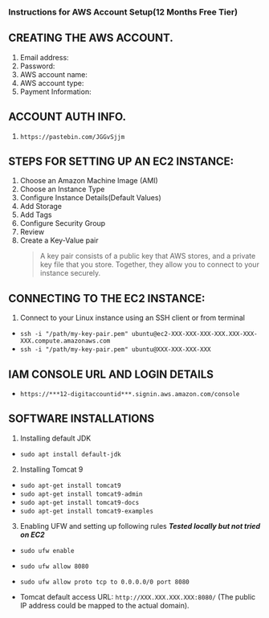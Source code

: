### Instructions for AWS Account Setup(12 Months Free Tier) 

## CREATING THE AWS ACCOUNT.

1. Email address:
2. Password:
3. AWS account name:
4. AWS account type:
5. Payment Information:

## ACCOUNT AUTH INFO.
1. `https://pastebin.com/JGGvSjjm`


## STEPS FOR SETTING UP AN EC2 INSTANCE:

1. Choose an Amazon Machine Image (AMI)
2. Choose an Instance Type
3. Configure Instance Details(Default Values)
4. Add Storage
5. Add Tags
6. Configure Security Group
7. Review
8. Create a Key-Value pair
    > A key pair consists of a public key that AWS stores, and a private key file that you store.
    > Together, they allow you to connect to your instance securely.

## CONNECTING TO THE EC2 INSTANCE:

1. Connect to your Linux instance using an SSH client or from terminal
  
 - `ssh -i "/path/my-key-pair.pem" ubuntu@ec2-XXX-XXX-XXX-XXX.XXX-XXX-XXX.compute.amazonaws.com`
 - `ssh -i "/path/my-key-pair.pem" ubuntu@XXX-XXX-XXX-XXX`


## IAM CONSOLE URL AND LOGIN DETAILS

 - `https://***12-digitaccountid***.signin.aws.amazon.com/console`

## SOFTWARE INSTALLATIONS

1. Installing default JDK

 - `sudo apt install default-jdk`

2. Installing Tomcat 9

- `sudo apt-get install tomcat9`
- `sudo apt-get install tomcat9-admin`
- `sudo apt-get install tomcat9-docs`
- `sudo apt-get install tomcat9-examples`

3. Enabling UFW and setting up following rules
   ***Tested locally but not tried on EC2***
- `sudo ufw enable`
- `sudo ufw allow 8080`
- `sudo ufw allow proto tcp to 0.0.0.0/0 port 8080`

- Tomcat default access URL: `http://XXX.XXX.XXX.XXX:8080/` (The public IP address could be mapped to the actual domain).

